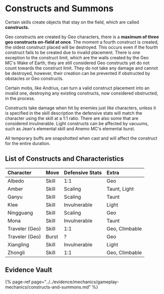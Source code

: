 # Constructs and Summons

Certain skills create objects that stay on the field, which are called **constructs.**

Geo constructs are created by Geo characters, there is a **maximum of three geo constructs on-field at once**. The moment a fourth construct is created, the oldest construct placed will be destroyed. This occurs even if the fourth construct fails to be created due to invalid placement. There is one exception to the construct limit, which are the walls created by the Geo MC's Wake of Earth, they are still considered Geo constructs yet do not count towards the construct limit. They do not take any damage and cannot be destroyed, however, their creation can be prevented if obstructed by obstacles or Geo constructs.

Certain mobs, like Andrius, can turn a valid construct placement into an invalid one, destroying any existing constructs, now considered obstructed, in the process.

Constructs take damage when hit by enemies just like characters, unless it is specified in the skill description the defensive stats will match the character using the skill at a 1:1 ratio. There are also some that are considered invulnerable. Light constructs can be affected by vacuums, such as Jean's elemental skill and Anemo MC's elemental burst.

All temporary buffs are snapshotted when cast and will affect the construct for the entire duration.

## List of Constructs and Characteristics

| Character | Move | Defensive Stats | Extra |
| :--- | :--- | :--- | :--- |
| Albedo | Skill | 1:1 | Geo |
| Amber | Skill | Scaling | Taunt, Light |
| Ganyu | Skill | Scaling | Taunt |
| Klee | Skill | Invulnerable | Light |
| Ningguang | Skill | Scaling | Geo |
| Mona | Skill | Invulnerable | Taunt |
| Traveler \(Geo\) | Skill | 1:1 | Geo, Climbable |
| Traveler \(Geo\) | Burst | ? | Geo |
| Xiangling | Skill | Invulnerable | Light |
| Zhongli | Skill | 1:1 | Geo, Climbable |

## Evidence Vault

{% page-ref page="../../evidence/mechanics/gameplay-mechanics/constructs-and-summons.md" %}

